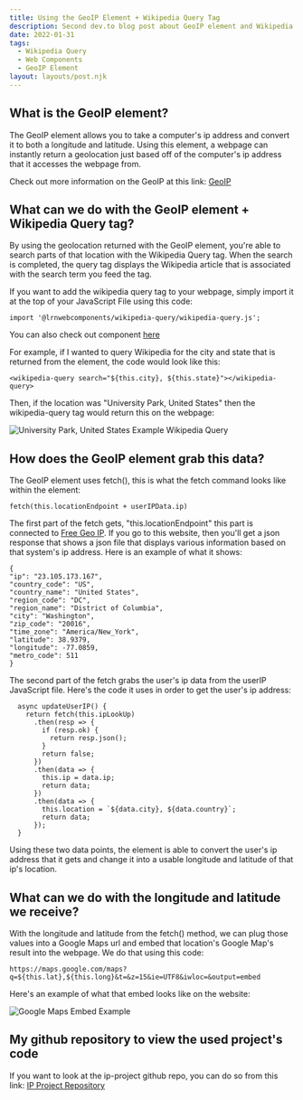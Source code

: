 ```yaml
---
title: Using the GeoIP Element + Wikipedia Query Tag
description: Second dev.to blog post about GeoIP element and Wikipedia Query Tag
date: 2022-01-31
tags:
  - Wikipedia Query
  - Web Components
  - GeoIP Element
layout: layouts/post.njk
---
```

## What is the GeoIP element?

The GeoIP element allows you to take a computer's ip address and convert it to both a longitude and latitude. Using this element, a webpage can instantly return a geolocation just based off of the computer's ip address that it accesses the webpage from.

Check out more information on the GeoIP at this link: [GeoIP](https://freegeoip.app/)

## What can we do with the GeoIP element + Wikipedia Query tag?

By using the geolocation returned with the GeoIP element, you're able to search parts of that location with the Wikipedia Query tag. When the search is completed, the query tag displays the Wikipedia article that is associated with the search term you feed the tag. 

If you want to add the wikipedia query tag to your webpage, simply import it at the top of your JavaScript File using this code:

```
import '@lrnwebcomponents/wikipedia-query/wikipedia-query.js';
```

You can also check out component [here](https://www.npmjs.com/package/@lrnwebcomponents/wikipedia-query)

For example, if I wanted to query Wikipedia for the city and state that is returned from the element, the code would look like this:

```
<wikipedia-query search="${this.city}, ${this.state}"></wikipedia-query>
```


Then, if the location was "University Park, United States" then the wikipedia-query tag would return this on the webpage: 

![University Park, United States Example Wikipedia Query](https://dev-to-uploads.s3.amazonaws.com/uploads/articles/fxr22hqj81yewoqli8su.png)

## How does the GeoIP element grab this data?

The GeoIP element uses fetch(), this is what the fetch command looks like within the element:

```
fetch(this.locationEndpoint + userIPData.ip)
```

The first part of the fetch gets, "this.locationEndpoint" this part is connected to [Free Geo IP](https://freegeoip.app/json/). If you go to this website, then you'll get a json response that shows a json file that displays various information based on that system's ip address. Here is an example of what it shows: 

```
{
"ip": "23.105.173.167",
"country_code": "US",
"country_name": "United States",
"region_code": "DC",
"region_name": "District of Columbia",
"city": "Washington",
"zip_code": "20016",
"time_zone": "America/New_York",
"latitude": 38.9379,
"longitude": -77.0859,
"metro_code": 511
}
```

The second part of the fetch grabs the user's ip data from the userIP JavaScript file. Here's the code it uses in order to get the user's ip address:

```
  async updateUserIP() {
    return fetch(this.ipLookUp)
      .then(resp => {
        if (resp.ok) {
          return resp.json();
        }
        return false;
      })
      .then(data => {
        this.ip = data.ip;
        return data;
      })
      .then(data => {
        this.location = `${data.city}, ${data.country}`;
        return data;
      });
  }
```

Using these two data points, the element is able to convert the user's ip address that it gets and change it into a usable longitude and latitude of that ip's location.

## What can we do with the longitude and latitude we receive?

With the longitude and latitude from the fetch() method, we can plug those values into a Google Maps url and embed that location's Google Map's result into the webpage. We do that using this code:

```
https://maps.google.com/maps?q=${this.lat},${this.long}&t=&z=15&ie=UTF8&iwloc=&output=embed
```

Here's an example of what that embed looks like on the website:

![Google Maps Embed Example](https://dev-to-uploads.s3.amazonaws.com/uploads/articles/864d3e40icmsx1syswok.png)

## My github repository to view the used project's code

If you want to look at the ip-project github repo, you can do so from this link: [IP Project Repository](https://github.com/aaronlienhard/ip-project)